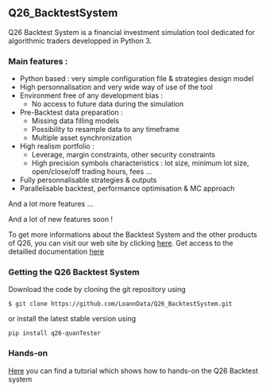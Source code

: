 [1]: https://www.q26.io
[2]: https://www.q26.io/data/q26_backtest_system/doc/html/
[3]: https://github.com/LoannData/Q26_QuanTester/wiki/Hands-on-:-A-simple-backtest

## Q26_BacktestSystem

Q26 Backtest System is a financial investment simulation tool dedicated for algorithmic traders developped in Python 3. 

### Main features : 
- Python based : very simple configuration file & strategies design model 
- High personnalisation and very wide way of use of the tool 
- Environment free of any development bias : 
  - No access to future data during the simulation   
- Pre-Backtest data preparation : 
  - Missing data filling models 
  - Possibility to resample data to any timeframe 
  - Multiple asset synchronization 
- High realism portfolio : 
  - Leverage, margin constraints, other security constraints 
  - High precision symbols characteristics : lot size, minimum lot size, open/close/off trading hours, fees ... 
- Fully personnalisable strategies & outputs 
- Parallelisable backtest, performance optimisation & MC approach 

And a lot more features ... 

And a lot of new features soon ! 

To get more informations about the Backtest System and the other products of Q26, you can visit our web site by clicking [here][1]. Get access to the detailled documentation [here][2] 

### Getting the Q26 Backtest System 

Download the code by cloning the git repository using 
```
$ git clone https://github.com/LoannData/Q26_BacktestSystem.git
```

or install the latest stable version using
``` 
pip install q26-quanTester
```

### Hands-on 

[Here][3] you can find a tutorial which shows how to hands-on the Q26 Backtest system






